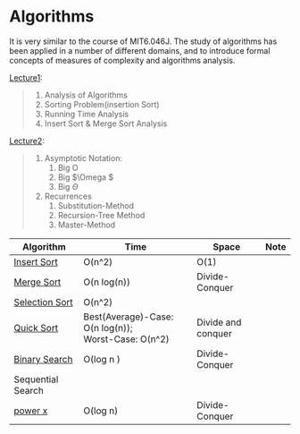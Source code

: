 # Algorithms
It is very similar to the course of MIT6.046J. The study of algorithms has been applied in a number of different  domains, and to introduce formal concepts of measures of complexity and algorithms analysis.

[Lecture1](https://github.com/nothairyyq/Algorithms/blob/main/6.046J%20%20Lec01.pdf): 

> 1.  Analysis of Algorithms
> 2. Sorting Problem(insertion Sort)
> 3. Running Time Analysis
> 4. Insert Sort & Merge Sort Analysis

[Lecture2](https://github.com/nothairyyq/Algorithms/blob/main/6.046J%20%20Lec02.pdf): 

> 1. Asymptotic Notation:
>    1. Big O
>    2. Big $\Omega $
>    3. Big $\Theta$
> 2. Recurrences
>    1. Substitution-Method
>    2. Recursion-Tree Method
>    3. Master-Method



| Algorithm     |  Time    |Space|  Note    |
| ---- | ---- | ---- |---- |
|  [Insert Sort](Algorithms/Sort/insertionSort.py)    | O(n^2)      |    O(1)  | |
|  [Merge Sort](Algorithms/Sort/mergeSort.py)    | O(n log(n))     |  Divide-Conquer    | |
| [Selection Sort](Algorithms/Sort/selectionSort.py)      |  O(n^2)   |      | |
|[Quick Sort](Algorithms/Sort/quickSort.py)|Best(Average)-Case: O(n log(n));<br> Worst-Case: O(n^2)|Divide and conquer| |
|  [Binary Search](https://github.com/nothairyyq/Algorithms/blob/main/binarySearch)    |  O(log n )    |   Divide-Conquer   | |
|  Sequential Search    |      |      | |
|  [power x](https://github.com/nothairyyq/Algorithms/blob/main/power.py)     | O(log n)    |  Divide-Conquer      | |
